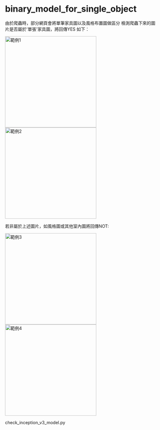 # binary_model_for_single_object
由於爬蟲時，部分網頁會將單筆家具圖以及風格布置圖做區分
檢測爬蟲下來的圖片是否屬於'單張'家具圖，將回傳YES
如下：


<img src="https://github.com/yponpon/binary_model_for_single_object/blob/master/pictures/ikea002.528.80(0).jpg" width = 300 alt = '範例1'>
<img src="https://github.com/yponpon/binary_model_for_single_object/blob/master/pictures/ikea003.526.29(0).jpg" width = 300 alt = '範例2'>

若非屬於上述圖片，如風格圖或其他室內圖將回傳NOT:


<img src="https://github.com/yponpon/binary_model_for_single_object/blob/master/pictures/ikea003.526.29(1).jpg" width = 300 alt = '範例3'>
<img src="https://github.com/yponpon/binary_model_for_single_object/blob/master/pictures/ikea003.526.29(4).jpg" width = 300 alt = '範例4'>


check_inception_v3_model.py 
